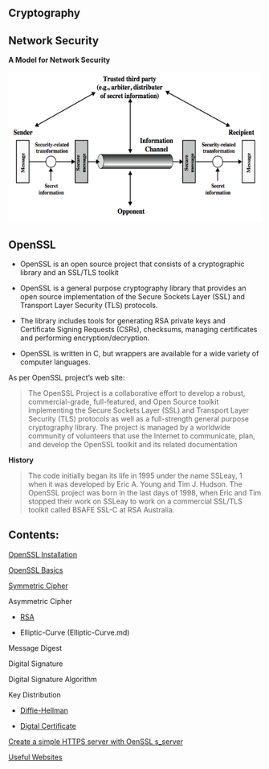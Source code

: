 ## Cryptography

## Network Security

**A Model for Network Security**

<p align=center>
<img src="Figures/Fig1.png" width="600" height="300" />
</p>

## OpenSSL

- OpenSSL is an open source project that consists of a cryptographic library and an SSL/TLS toolkit

- OpenSSL is a general purpose cryptography library that provides an open source implementation of the Secure Sockets Layer (SSL) and Transport Layer Security (TLS) protocols.

- The library includes tools for generating RSA private keys and Certificate Signing Requests (CSRs), checksums, managing certificates and performing encryption/decryption. 

- OpenSSL is written in C, but wrappers are available for a wide variety of computer languages.

As per OpenSSL project’s web site:

> The OpenSSL Project is a collaborative effort to develop a robust, commercial-grade, full-featured, and Open Source toolkit implementing the Secure Sockets Layer (SSL) and Transport Layer Security (TLS) protocols as well as a full-strength general purpose cryptography library. The project is managed by a worldwide community of volunteers that use the Internet to communicate, plan,
and develop the OpenSSL toolkit and its related documentation

**History**

> The code initially began its life in 1995 under the name SSLeay, 1 when it was developed by Eric A. Young and Tim J. Hudson. The OpenSSL project was born in the last days of 1998, when Eric and Tim stopped their work on SSLeay to work on a commercial SSL/TLS toolkit called BSAFE SSL-C at RSA Australia.

## Contents:

[OpenSSL Installation](OpenSSL-Installation.md)

[OpenSSL Basics](OpenSSL-Basics.md)

[Symmetric Cipher](Symmetric-Ciphers.md)

Asymmetric Cipher

  - [RSA](RSA.md)
  
  - Elliptic-Curve (Elliptic-Curve.md)
 
Message Digest

Digital Signature

Digital Signature Algorithm

Key Distribution

  - [Diffie-Hellman](Diffie-Hellman.md)
  
  - [Digtal Certificate](Digital-Certificate.md)

[Create a simple HTTPS server with OenSSL s_server](OpenSSL-HTTPS.md)

[Useful Websites](OpenSSL-Websites.md)
